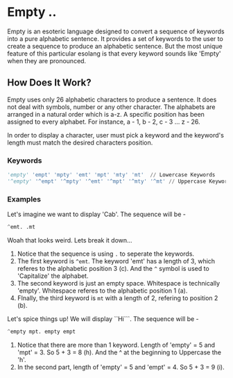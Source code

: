 # Empty ..
Empty is an esoteric language designed to convert a sequence of keywords into a pure alphabetic sentence. It provides a set of keywords to the user to create a sequence to produce an alphabetic sentence. But the most unique feature of this particular esolang is that every keyword sounds like 'Empty' when they are pronounced.

## How Does It Work?
Empty uses only 26 alphabetic characters to produce a sentence. It does not deal with symbols, number or any other character. The alphabets are arranged in a natural order which is a-z. A specific position has been assigned to every alphabet. For instance, a - 1, b - 2, c - 3 ... z - 26. 

In order to display a character, user must pick a keyword and the keyword's length must match the desired characters position.
### Keywords
```python
'empty' 'empt' 'mpty' 'emt' 'mpt' 'mty' 'mt'  // Lowercase Keywords
'^empty' '^empt' '^mpty' '^emt' '^mpt' '^mty' '^mt' // Uppercase Keywords
```

### Examples
Let's imagine we want to display 'Cab'. The sequence will be -
```python
^emt. .mt
```
Woah that looks weird. Lets break it down...<br>
1. Notice that the sequence is using ```.``` to seperate the keywords.
2. The first keyword is ```^emt```. The keyword 'emt' has a length of 3, which referes to the alphabetic position 3 (c). And the ```^``` symbol is used to 'Capitalize' the alphabet.
3. The second keyword is just an empty space. Whitespace is technically 'empty'. Whitespace referes to the alphabetic position 1 (a).
4. FInally, the third keyword is `mt` with a length of 2, refering to position 2 (b).

Let's spice things up! We will display ``Hi```. The sequence will be -
```python
^empty mpt. empty empt
```
1. Notice that there are more than 1 keyword. Length of 'empty' = 5 and 'mpt' = 3. So 5 + 3 = 8 (h). And the ^ at the beginning to Uppercase the 'h'.
2. In the second part, length of 'empty' = 5 and 'empt' = 4. So 5 + 3 = 9 (i).









